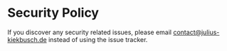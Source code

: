 # Security Policy

If you discover any security related issues, please email contact@julius-kiekbusch.de instead of using the issue tracker.
